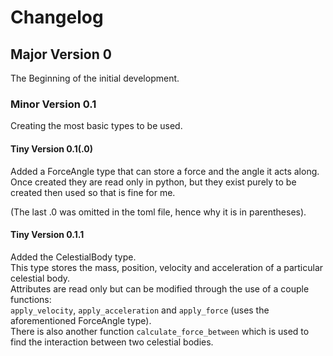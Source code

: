 # Changelog

## Major Version 0

The Beginning of the initial development.

### Minor Version 0.1

Creating the most basic types to be used.

#### Tiny Version 0.1(.0)

Added a ForceAngle type that can store a force and the angle it acts along.  
Once created they are read only in python, but they exist purely to be created then used so that is fine for me.

(The last .0 was omitted in the toml file, hence why it is in parentheses).

#### Tiny Version 0.1.1

Added the CelestialBody type.  
This type stores the mass, position, velocity and acceleration of a particular celestial body.  
Attributes are read only but can be modified through the use of a couple functions:  
`apply_velocity`, `apply_acceleration` and `apply_force` (uses the aforementioned ForceAngle type).  
There is also another function `calculate_force_between` which is used to find the interaction between two celestial
bodies.

